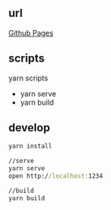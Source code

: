 ## url 
[Github Pages](https://yumuuu.github.io/index.html)

## scripts
yarn scripts
- yarn serve
- yarn build

## develop
```sh:start.bat
yarn install

//serve
yarn serve
open http://localhost:1234

//build
yarn build
```
